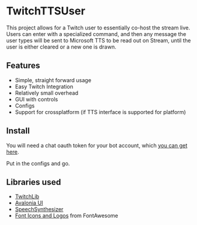 # TwitchTTSUser

This project allows for a Twitch user to essentially co-host the stream live. Users can enter with a specialized command, and then any message the user types will be sent to Microsoft TTS to be read out on Stream, until the user is either cleared or a new one is drawn.

## Features

* Simple, straight forward usage
* Easy Twitch Integration
* Relatively small overhead
* GUI with controls
* Configs
* Support for crossplatform (if TTS interface is supported for platform)

## Install

You will need a chat oauth token for your bot account, which [you can get here](https://twitchapps.com/tmi/).

Put in the configs and go.

## Libraries used

* [TwitchLib](https://github.com/TwitchLib/TwitchLib)
* [Avalonia UI](https://avaloniaui.net/)
* [SpeechSynthesizer](https://www.nuget.org/packages/System.Speech)
* [Font Icons and Logos](https://fontawesome.com/) from FontAwesome
